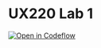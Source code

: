 # UX220 Lab 1

[![Open in Codeflow](https://developer.stackblitz.com/img/open_in_codeflow.svg)](https:///pr.new/Rcupenala12/UX220-Lab-1)
